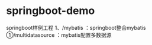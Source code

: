 # springboot-demo
springboot样例工程
1、/mybatis ：springboot整合mybatis<br/>
①/multidatasource ：mybatis配置多数据源
